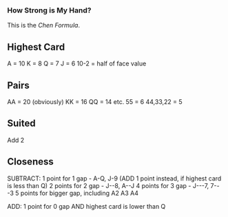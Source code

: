 ### How Strong is My Hand?

This is the _Chen Formula_.

## Highest Card

A = 10 
K = 8
Q = 7
J = 6
10-2 = half of face value

## Pairs

AA = 20 (obviously)
KK = 16
QQ = 14
etc.
55 = 6
44,33,22 = 5

## Suited

Add 2

## Closeness

SUBTRACT:
1 point  for 1 gap - A-Q, J-9 (ADD 1 point instead, if highest card is less than Q)
2 points for 2 gap - J--8, A--J
4 points for 3 gap - J---7, 7---3
5 points for bigger gap, including A2 A3 A4

ADD:
1 point  for 0 gap AND highest card is lower than Q
